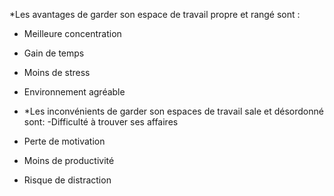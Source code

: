 *Les avantages de garder son espace de travail propre et rangé sont :
- Meilleure concentration
- Gain de temps
- Moins de stress
- Environnement agréable


- *Les inconvénients de garder son espaces de travail sale et désordonné sont:
 -Difficulté à trouver ses affaires
- Perte de motivation
- Moins de productivité
- Risque de distraction
 

  
